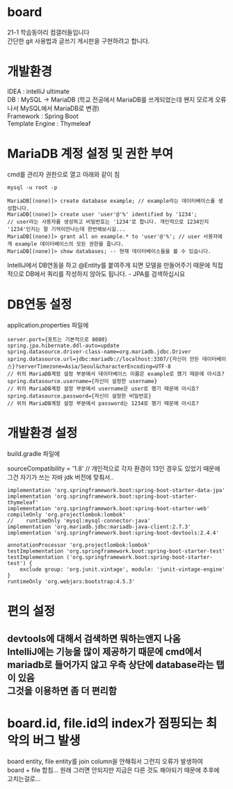 # board
21-1 학습동아리 컴갤러들입니다    
간단한 git 사용법과 글쓰기 게시판을 구현하려고 합니다.
    

# 개발환경 
IDEA : intelliJ ultimate    
DB : MySQL -> MariaDB (학교 전공에서 MariaDB를 쓰게되었는데 왠지 모르게 오류나서 MySQL에서 MariaDB로 변경)        
Framework : Spring Boot    
Template Engine : Thymeleaf    
    
# MariaDB 계정 설정 및 권한 부여
cmd를 관리자 권한으로 열고 아래와 같이 침    
    
    mysql -u root -p    
    
    MariaDB[(none)]> create database example; // example라는 데이터베이스를 생성합니다.    
    MariaDB[(none)]> create user 'user'@'%' identified by '1234'; 
    // user라는 사용자를 생성하고 비밀번호는 '1234'로 합니다. 개인적으로 1234인지 '1234'인지는 잘 기억이안나는데 한번해보시길...    
    MariaDB[(none)]> grant all on example.* to 'user'@'%'; // user 사용자에게 example 데이터베이스의 모든 권한을 줍니다.    
    MariaDB[(none)]> show databases; -- 현재 데이터베이스들을 볼 수 있습니다.    
    
IntelliJ에서 DB연동을 하고 @Entity를 붙여주게 되면 모델을 만들어주기 때문에 직접적으로 DB에서 쿼리를 작성하지 않아도 됩니다. - JPA를 검색하십시요    
    
    
# DB연동 설정
application.properties 파일에     
    
    server.port={포트는 기본적으로 8080}    
    spring.jpa.hibernate.ddl-auto=update    
    spring.datasource.driver-class-name=org.mariadb.jdbc.Driver    
    spring.datasource.url=jdbc:mariadb://localhost:3307/{자신이 만든 데이터베이스}?serverTimezone=Asia/Seoul&characterEncoding=UTF-8    
    // 위의 MariaDB계정 설정 부분에서 데이터베이스 이름은 example로 했기 때문에 아시죠?     
    spring.datasource.username={자신이 설정한 username}    
    // 위의 MariaDB계정 설정 부분에서 username은 user로 했기 때문에 아시죠?     
    spring.datasource.password={자신이 설정한 비밀번호}     
    // 위의 MariaDB계정 설정 부분에서 password는 1234로 했기 때문에 아시죠?     
    
# 개발환경 설정
build.gradle 파일에     
    
sourceCompatibility = '1.8' // 개인적으로 각자 환경이 13인 경우도 있었기 때문에 그건 자기가 쓰는 자바 jdk 버전에 맞춰서..    
    
    implementation 'org.springframework.boot:spring-boot-starter-data-jpa'    
    implementation 'org.springframework.boot:spring-boot-starter-thymeleaf'    
    implementation 'org.springframework.boot:spring-boot-starter-web'    
    compileOnly 'org.projectlombok:lombok'    
    //    runtimeOnly 'mysql:mysql-connector-java'    
    implementation 'org.mariadb.jdbc:mariadb-java-client:2.7.3'    
    implementation 'org.springframework.boot:spring-boot-devtools:2.4.4'    

    annotationProcessor 'org.projectlombok:lombok'    
    testImplementation 'org.springframework.boot:spring-boot-starter-test'    
    testImplementation ('org.springframework.boot:spring-boot-starter-test') {    
        exclude group: 'org.junit.vintage', module: 'junit-vintage-engine'    
    }    
    runtimeOnly 'org.webjars:bootstrap:4.5.3'    
 
 # 편의 설정
 devtools에 대해서 검색하면 뭐하는앤지 나옴    
 IntelliJ에는 기능을 많이 제공하기 때문에 cmd에서 mariadb로 들어가지 않고 우측 상단에 database라는 탭이 있음    
 그것을 이용하면 좀 더 편리함    
 ------------------------------------------------------------------------------------------------------------------------    
# board.id, file.id의 index가 점핑되는 최악의 버그 발생

board entity, file entity를 join column을 안해줘서 그런지 오류가 발생하여    
board + file 합침... 원래 그러면 안되지만 지금은 다른 것도 해야되기 때문에 추후에     
고치는걸로...     
